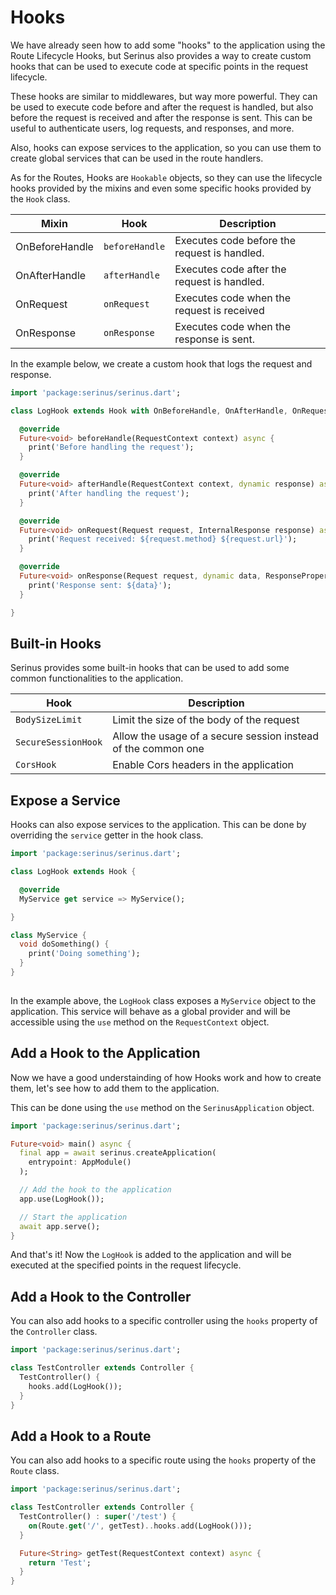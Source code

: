 # Hooks

We have already seen how to add some "hooks" to the application using the Route Lifecycle Hooks, but Serinus also provides a way to create custom hooks that can be used to execute code at specific points in the request lifecycle.

These hooks are similar to middlewares, but way more powerful. They can be used to execute code before and after the request is handled, but also before the request is received and after the response is sent.
This can be useful to authenticate users, log requests, and responses, and more.

Also, hooks can expose services to the application, so you can use them to create global services that can be used in the route handlers.

As for the Routes, Hooks are `Hookable` objects, so they can use the lifecycle hooks provided by the mixins and even some specific hooks provided by the `Hook` class.

| Mixin | Hook | Description |
|-------|------|-------------|
| OnBeforeHandle | `beforeHandle` | Executes code before the request is handled. |
| OnAfterHandle | `afterHandle` | Executes code after the request is handled. |
| OnRequest | `onRequest` | Executes code when the request is received |
| OnResponse | `onResponse` | Executes code when the response is sent. |

In the example below, we create a custom hook that logs the request and response.

```dart
import 'package:serinus/serinus.dart';

class LogHook extends Hook with OnBeforeHandle, OnAfterHandle, OnRequest, OnResponse {

  @override
  Future<void> beforeHandle(RequestContext context) async {
    print('Before handling the request');
  }

  @override
  Future<void> afterHandle(RequestContext context, dynamic response) async {
    print('After handling the request');
  }

  @override
  Future<void> onRequest(Request request, InternalResponse response) async {
    print('Request received: ${request.method} ${request.url}');
  }

  @override
  Future<void> onResponse(Request request, dynamic data, ResponseProperties properties) async {
    print('Response sent: ${data}');
  }

}
```

## Built-in Hooks

Serinus provides some built-in hooks that can be used to add some common functionalities to the application.

| Hook | Description |
|------|-------------|
| `BodySizeLimit` | Limit the size of the body of the request |
| `SecureSessionHook` | Allow the usage of a secure session instead of the common one |
| `CorsHook` | Enable Cors headers in the application |

## Expose a Service

Hooks can also expose services to the application. This can be done by overriding the `service` getter in the hook class.

```dart
import 'package:serinus/serinus.dart';

class LogHook extends Hook {

  @override
  MyService get service => MyService();

}

class MyService {
  void doSomething() {
    print('Doing something');
  }
}
  
```

In the example above, the `LogHook` class exposes a `MyService` object to the application. This service will behave as a global provider and will be accessible using the `use` method on the `RequestContext` object.

## Add a Hook to the Application

Now we have a good understainding of how Hooks work and how to create them, let's see how to add them to the application.

This can be done using the `use` method on the `SerinusApplication` object.

```dart
import 'package:serinus/serinus.dart';

Future<void> main() async {
  final app = await serinus.createApplication(
    entrypoint: AppModule()
  );

  // Add the hook to the application
  app.use(LogHook());

  // Start the application
  await app.serve();
}
```

And that's it! Now the `LogHook` is added to the application and will be executed at the specified points in the request lifecycle.

## Add a Hook to the Controller

You can also add hooks to a specific controller using the `hooks` property of the `Controller` class.

```dart
import 'package:serinus/serinus.dart';

class TestController extends Controller {
  TestController() {
    hooks.add(LogHook());
  }
}
```

## Add a Hook to a Route

You can also add hooks to a specific route using the `hooks` property of the `Route` class.

```dart
import 'package:serinus/serinus.dart';

class TestController extends Controller {
  TestController() : super('/test') {
    on(Route.get('/', getTest)..hooks.add(LogHook()));
  }

  Future<String> getTest(RequestContext context) async {
    return 'Test';
  }
}
```
